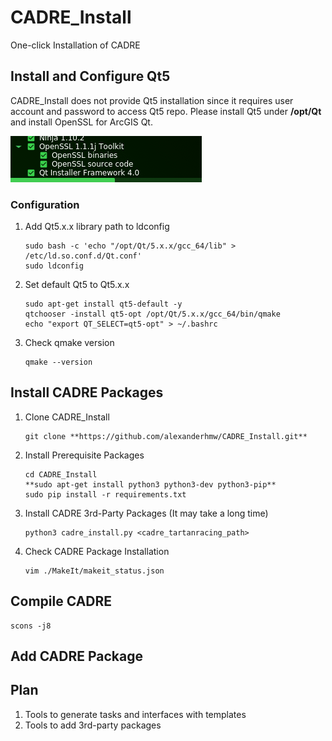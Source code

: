 # CADRE_Install
One-click Installation of CADRE

## Install and Configure Qt5
CADRE_Install does not provide Qt5 installation since it requires user account and password to access Qt5 repo. Please install Qt5 under **/opt/Qt** and install OpenSSL for ArcGIS Qt.

![img.png](img/img.png)

### Configuration
1. Add Qt5.x.x library path to ldconfig
   ```
   sudo bash -c 'echo "/opt/Qt/5.x.x/gcc_64/lib" > /etc/ld.so.conf.d/Qt.conf'
   sudo ldconfig
   ```
2. Set default Qt5 to Qt5.x.x
   ```
   sudo apt-get install qt5-default -y
   qtchooser -install qt5-opt /opt/Qt/5.x.x/gcc_64/bin/qmake
   echo "export QT_SELECT=qt5-opt" > ~/.bashrc
   ```
3. Check qmake version
   ```
   qmake --version
   ```

## Install CADRE Packages
1. Clone CADRE_Install 
   ```
   git clone **https://github.com/alexanderhmw/CADRE_Install.git**
   ```
2. Install Prerequisite Packages
   ```
   cd CADRE_Install
   **sudo apt-get install python3 python3-dev python3-pip**
   sudo pip install -r requirements.txt
   ```
3. Install CADRE 3rd-Party Packages (It may take a long time)
   ```
   python3 cadre_install.py <cadre_tartanracing_path>
   ```
4. Check CADRE Package Installation
   ```
   vim ./MakeIt/makeit_status.json
   ```

## Compile CADRE
```
scons -j8
```

## Add CADRE Package

## Plan
1. Tools to generate tasks and interfaces with templates
2. Tools to add 3rd-party packages
